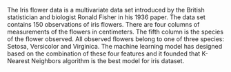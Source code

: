 The Iris flower data is a multivariate data set introduced by the British statistician and biologist Ronald Fisher in his 1936 paper. The data set contains 150 observations of iris flowers. There are four columns of measurements of the flowers in centimeters. The fifth column is the species of the flower observed. All observed flowers belong to one of three species: Setosa, Versicolor and Virginica. The machine learning model has designed based on the combination of these four features and it founded that K-Nearest Neighbors algorithm is the best model for iris dataset.

